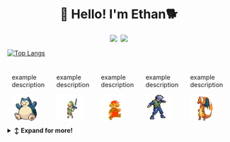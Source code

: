 <!-- Title -->
<h1 align="center" title="...and I'm happy to see you here :)">👋 Hello! I'm Ethan🐕</h1>
<!-- Socials -->
<p align="center">
   <kbd>
  <a href="https://twitter.com/e_san_desuyo" title="Twitter - @e_san_desuyo"><img src="https://img.shields.io/badge/-@e_san_desuyo-00acee?style=flat&logo=Twitter&logoColor=white" /></a>
      <a href="https://github.com/i-am-ethan" title="GitHub - @i-am-ethan"><img src="https://img.shields.io/badge/-ethan's github-3a3a3a?style=flat&logo=GitHub&logoColor=white" /></a>
  </kbd>
</p>

[![Top Langs](https://github-readme-stats.vercel.app/api/top-langs/?username=i-am-ethan&layout=compact&theme=radical&hide=typescript,css,python,Dockerfile,Javascript)](https://github.com/anuraghazra/github-readme-stats)

<div style="display: flex; justify-content: space-around;">
    <div style="display:inline-block; margin:10px;">
        <p>example description</p>
        <img alt="GIF" src="https://github.com/keshav-k3/mygifs/blob/4cdf4e350df020dbd4be137eb9867992ed439465/gitgifs/snorlax.gif" height="60vw" width="60vw" />
    </div>
    <div style="display:inline-block; margin:10px;">
        <p>example description</p>
        <img alt="GIF" src="https://github.com/keshav-k3/mygifs/blob/4cdf4e350df020dbd4be137eb9867992ed439465/gitgifs/zelda.gif" height="60vw" width="60vw" />
    </div>
    <div style="display:inline-block; margin:10px;">
        <p>example description</p>
        <img alt="GIF" src="https://github.com/keshav-k3/mygifs/blob/4cdf4e350df020dbd4be137eb9867992ed439465/gitgifs/mario1.gif" height="60vw" width="60vw" />
    </div>
    <div style="display:inline-block; margin:10px;">
        <p>example description</p>
        <img alt="GIF" src="https://github.com/keshav-k3/mygifs/blob/4cdf4e350df020dbd4be137eb9867992ed439465/gitgifs/kakashi.gif" height="60vw" width="60vw" />
    </div>
    <div style="display:inline-block; margin:10px;">
        <p>example description</p>
        <img alt="GIF" src="https://github.com/keshav-k3/mygifs/blob/4cdf4e350df020dbd4be137eb9867992ed439465/gitgifs/charizard.gif" height="60vw" width="60vw" />
    </div>
</div>



<!-- Outer collapsible -->  

<details>
  <summary><b>↕️ Expand for more!</b></summary>
  <br>

  <!--   github stats  -->
  <details>
  <summary><b>Github stats</b></summary>
  
  <a href="https://twitter.com/e_san_desuyo">
    <img align="left" src=https://github-readme-stats-sigma-five.vercel.app/api?username=i-am-ethan&count_private=true&show_icons=true&theme=nightowl />
  </a>
   
  </details>

 
</details>

</details>
 

